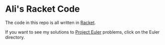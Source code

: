 # Ali's Racket Code

The code in this repo is all written in [Racket](http://racket-lang.org).

If you want to see my solutions to [Project Euler](http://projecteuler.net) problems, click on the Euler directory.
